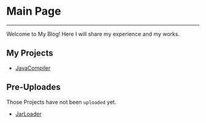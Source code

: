 # Main Page
----------
Welcome to My Blog!
Here I will share my experience and my works.
## My Projects
+ [JavaCompiler](https://qiufeng54321.github.io/posts/projects/JavaCompiler)  
## Pre-Uploades
Those Projects have not been `uploaded` yet.
+ [JarLoader](https://qiufeng54321.github.io/posts/pre-uploads/JarLoader)
